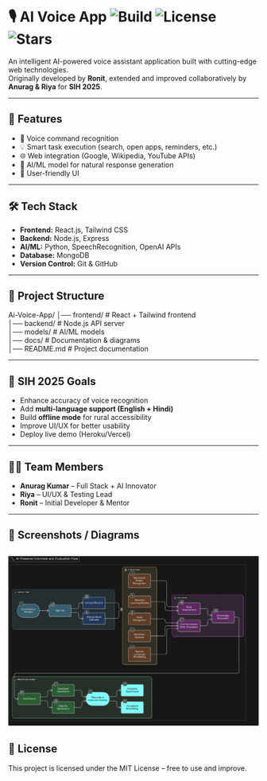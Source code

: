 # 🎙️ AI Voice App ![Build](https://img.shields.io/badge/build-passing-brightgreen) ![License](https://img.shields.io/badge/license-MIT-blue) ![Stars](https://github.com/anuragji111/AI-VOICE-APP-ronit.git)

An intelligent AI-powered voice assistant application built with cutting-edge web technologies.  
Originally developed by **Ronit**, extended and improved collaboratively by **Anurag & Riya** for **SIH 2025**.

---

## 🚀 Features
- 🎤 Voice command recognition
- 💡 Smart task execution (search, open apps, reminders, etc.)
- 🌐 Web integration (Google, Wikipedia, YouTube APIs)
- 🤖 AI/ML model for natural response generation
- 🎨 User-friendly UI

---

## 🛠️ Tech Stack
- **Frontend:** React.js, Tailwind CSS
- **Backend:** Node.js, Express
- **AI/ML:** Python, SpeechRecognition, OpenAI APIs
- **Database:** MongoDB
- **Version Control:** Git & GitHub

---

## 📂 Project Structure
Ai-Voice-App/
│── frontend/ # React + Tailwind frontend  
│── backend/ # Node.js API server  
│── models/ # AI/ML models  
│── docs/ # Documentation & diagrams  
│── README.md # Project documentation

---

## 🎯 SIH 2025 Goals
- Enhance accuracy of voice recognition
- Add **multi-language support (English + Hindi)**
- Build **offline mode** for rural accessibility
- Improve UI/UX for better usability
- Deploy live demo (Heroku/Vercel)

---

## 👨‍💻 Team Members
- **Anurag Kumar** – Full Stack + AI Innovator
- **Riya** – UI/UX & Testing Lead
- **Ronit** – Initial Developer & Mentor

---

## 📸 Screenshots / Diagrams

![alt text](public/flowchart-1.png)
---

## 📜 License
This project is licensed under the MIT License – free to use and improve.